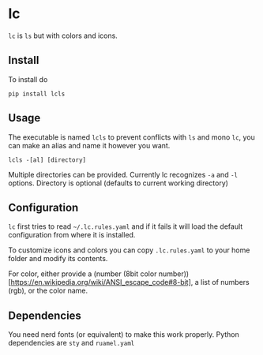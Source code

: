 # lc

`lc` is `ls` but with colors and icons.

## Install

To install do

```
pip install lcls
```

## Usage

The executable is named `lcls` to prevent conflicts with `ls` and mono `lc`, you can make an alias and name it however you want.

```
lcls -[al] [directory]
```

Multiple directories can be provided. Currently lc recognizes `-a` and `-l` options.
Directory is optional (defaults to current working directory)

## Configuration

`lc` first tries to read `~/.lc.rules.yaml` and if it fails it will load the default configuration from where it is installed.

To customize icons and colors you can copy `.lc.rules.yaml` to your home folder and modify its contents.

For color, either provide a (number (8bit color number))[https://en.wikipedia.org/wiki/ANSI_escape_code#8-bit],
a list of numbers (rgb), or the color name.

## Dependencies

You need nerd fonts (or equivalent) to make this work properly. Python dependencies are `sty` and `ruamel.yaml`